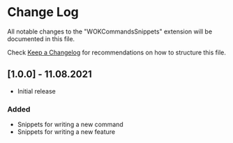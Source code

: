 # Change Log

All notable changes to the "WOKCommandsSnippets" extension will be documented in this file.

Check [Keep a Changelog](http://keepachangelog.com/) for recommendations on how to structure this file.

## [1.0.0] - 11.08.2021

- Initial release

### Added

- Snippets for writing a new command
- Snippets for writing a new feature
